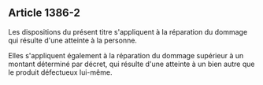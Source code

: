 Article 1386-2
----
Les dispositions du présent titre s'appliquent à la réparation du dommage qui
résulte d'une atteinte à la personne.

Elles s'appliquent également à la réparation du dommage supérieur à un montant
déterminé par décret, qui résulte d'une atteinte à un bien autre que le produit
défectueux lui-même.
